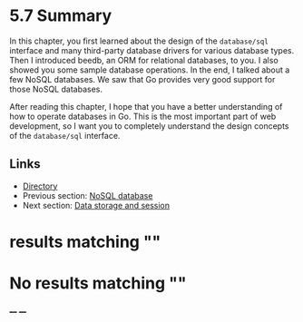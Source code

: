 
# 5.7 Summary

In this chapter, you first learned about the design of the `database/sql` interface and many third-party database drivers for various database types. Then I introduced beedb, an ORM for relational databases, to you. I also showed you some sample database operations. In the end, I talked about a few NoSQL databases. We saw that Go provides very good support for those NoSQL databases.

After reading this chapter, I hope that you have a better understanding of how to operate databases in Go. This is the most important part of web development, so I want you to completely understand the design concepts of the `database/sql` interface.

## Links

  * [Directory](preface.md)
  * Previous section: [NoSQL database](05.6.md)
  * Next section: [Data storage and session](06.0.md)

#  results matching ""




# No results matching ""

[ __](05.6.md) [ __](06.0.md)
